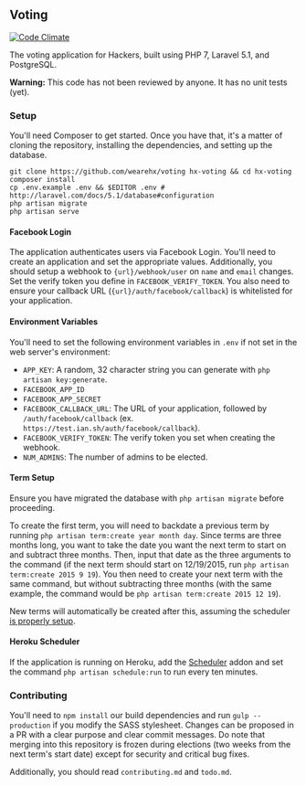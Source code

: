 ## Voting
[![Code Climate](https://codeclimate.com/github/wearehx/voting/badges/gpa.svg)](https://codeclimate.com/github/wearehx/voting)   

The voting application for Hackers, built using PHP 7, Laravel 5.1, and PostgreSQL.

**Warning:** This code has not been reviewed by anyone. It has no unit tests (yet).

### Setup
You'll need Composer to get started. Once you have that, it's a matter of cloning the repository, installing the dependencies, and setting up the database.
```
git clone https://github.com/wearehx/voting hx-voting && cd hx-voting
composer install
cp .env.example .env && $EDITOR .env # http://laravel.com/docs/5.1/database#configuration
php artisan migrate
php artisan serve
```
#### Facebook Login
The application authenticates users via Facebook Login. You'll need to create an application and set the appropriate values. Additionally, you should setup a webhook to `{url}/webhook/user` on `name` and `email` changes. Set the verify token you define in `FACEBOOK_VERIFY_TOKEN`. You also need to ensure your callback URL (`{url}/auth/facebook/callback`) is whitelisted for your application.

#### Environment Variables
You'll need to set the following environment variables in `.env` if not set in the web server's environment:
* `APP_KEY`: A random, 32 character string you can generate with `php artisan key:generate`.
* `FACEBOOK_APP_ID`
* `FACEBOOK_APP_SECRET`
* `FACEBOOK_CALLBACK_URL`: The URL of your application, followed by `/auth/facebook/callback` (ex. `https://test.ian.sh/auth/facebook/callback`).
* `FACEBOOK_VERIFY_TOKEN`: The verify token you set when creating the webhook.
* `NUM_ADMINS`: The number of admins to be elected.

#### Term Setup
Ensure you have migrated the database with `php artisan migrate` before proceeding.

To create the first term, you will need to backdate a previous term by running `php artisan term:create year month day`. Since terms are three months long, you want to take the date you want the next term to start on and subtract three months. Then, input that date as the three arguments to the command (if the next term should start on 12/19/2015, run `php artisan term:create 2015 9 19`). You then need to create your next term with the same command, but without subtracting three months (with the same example, the command would be `php artisan term:create 2015 12 19`).

New terms will automatically be created after this, assuming the scheduler [is properly setup](http://laravel.com/docs/5.1/scheduling#introduction).

#### Heroku Scheduler
If the application is running on Heroku, add the [Scheduler](https://elements.heroku.com/addons/scheduler) addon and set the command `php artisan schedule:run` to run every ten minutes.

### Contributing
You'll need to `npm install` our build dependencies and run `gulp --production` if you modify the SASS stylesheet. Changes can be proposed in a PR with a clear purpose and clear commit messages. Do note that merging into this repository is frozen during elections (two weeks from the next term's start date) except for security and critical bug fixes.

Additionally, you should read `contributing.md` and `todo.md`.
